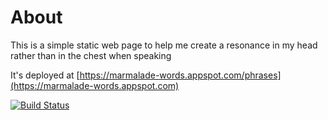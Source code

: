 About
=====

This is a simple static web page to help me create a resonance in my head rather than in the chest when speaking

It's deployed at [https://marmalade-words.appspot.com/phrases](https://marmalade-words.appspot.com)

[![Build Status](https://travis-ci.org/PurpleBooth/vocal-training-marmalade-words.svg)](https://travis-ci.org/PurpleBooth/vocal-training-marmalade-words)